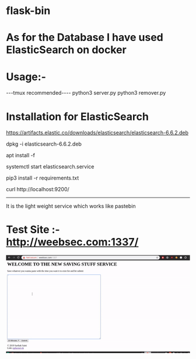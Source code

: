 # flask-bin
# As for the Database I have used ElasticSearch on docker 

# Usage:- 
---tmux recommended----
python3 server.py
python3 remover.py

# Installation for ElasticSearch
https://artifacts.elastic.co/downloads/elasticsearch/elasticsearch-6.6.2.deb

dpkg -i elasticsearch-6.6.2.deb

apt install -f

systemctl start elasticsearch.service

pip3 install -r requirements.txt

curl http://localhost:9200/

-------------------------------------------------
It is the light weight service which works like pastebin 

# Test Site :- http://weebsec.com:1337/

![](demo.gif)
